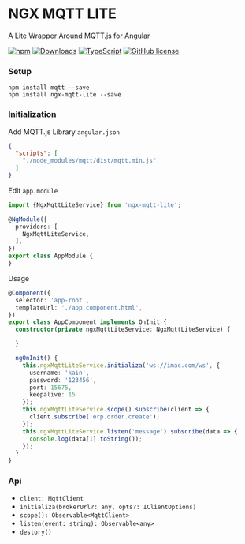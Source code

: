 # NGX MQTT LITE

A Lite Wrapper Around MQTT.js for Angular

[![npm](https://img.shields.io/npm/v/ngx-mqtt-lite.svg?style=flat-square)](https://www.npmjs.com/package/ngx-mqtt-lite)
[![Downloads](https://img.shields.io/npm/dm/ngx-mqtt-lite.svg?style=flat-square)](https://www.npmjs.com/package/ngx-mqtt-lite)
[![TypeScript](https://img.shields.io/badge/%3C%2F%3E-TypeScript-blue.svg?style=flat-square)](https://www.typescriptlang.org/)
[![GitHub license](https://img.shields.io/badge/license-MIT-blue.svg?style=flat-square)](https://github.com/kainonly/ngx-message-queue/blob/master/LICENSE)

### Setup

```shell
npm install mqtt --save
npm install ngx-mqtt-lite --save
```

### Initialization

Add MQTT.js Library `angular.json`

```json
{
  "scripts": [
    "./node_modules/mqtt/dist/mqtt.min.js"
  ]
}
```

Edit `app.module`

```typescript
import {NgxMqttLiteService} from 'ngx-mqtt-lite';

@NgModule({
  providers: [
    NgxMqttLiteService,
  ],
})
export class AppModule {
}
```

Usage

```typescript
@Component({
  selector: 'app-root',
  templateUrl: './app.component.html',
})
export class AppComponent implements OnInit {
  constructor(private ngxMqttLiteService: NgxMqttLiteService) {

  }

  ngOnInit() {
    this.ngxMqttLiteService.initializa('ws://imac.com/ws', {
      username: 'kain',
      password: '123456',
      port: 15675,
      keepalive: 15
    });
    this.ngxMqttLiteService.scope().subscribe(client => {
      client.subscribe('erp.order.create');
    });
    this.ngxMqttLiteService.listen('message').subscribe(data => {
      console.log(data[1].toString());
    });
  }
}
```

### Api

- `client: MqttClient`
- `initializa(brokerUrl?: any, opts?: IClientOptions)` 
- `scope(): Observable<MqttClient>`
- `listen(event: string): Observable<any>`
- `destory()`
